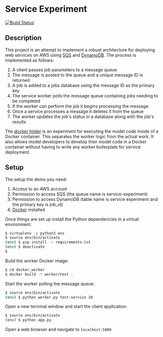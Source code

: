 # Service Experiment
[![Build Status](https://ci.lanlytics.com/arnold/service-experiment.svg?token=RmFwLDimUxzrPXXq8Kti&branch=master)](https://ci.lanlytics.com/arnold/service-experiment)  
## Description
This project is an attempt to implement a robust architecture for deploying web 
services on AWS using [SQS](https://aws.amazon.com/sqs/) and [DynamoDB](https://aws.amazon.com/dynamodb/). 
The process is implemented as follows:

1. A client passes job parameters to a message queue
2. The message is posted to the queue and a unique message ID is returned
3. A job is added to a jobs database using the message ID as the primary key
4. The service worker polls the message queue containing jobs needing to be completed
5. If the worker can perform the job it begins processing the message
6. Once a service processes a message it deletes it from the queue
7. The worker updates the job's status in a database along with the job's results

The [docker folder](./docker_worker/) is an experiment for executing the model code 
inside of a Docker container. This separates the worker logic from the actual work. 
It also allows model developers to develop their model code in a Docker container 
without having to write any worker boilerplate for service deployment.

## Setup
The setup the demo you need:

1. Access to an AWS account
2. Permission to access SQS (the queue name is service-experiment)
3. Permission to access DynamoDB (table name is service experiment and the
   primary key is job_id)
4. [Docker](https://docker.io) installed

Once things are set up install the Python dependencies in a virtual
environment:

```bash
$ virtualenv -p python3 env
$ source env/bin/activate
(env) $ pip install -r requirements.txt
(env) $ deactivate
$
```

Build the worker Docker image:

```bash
$ cd docker_worker
$ docker build -t worker/test .
```

Start the worker polling the message queue:

```bash
$ source env/bin/activate
(env) $ python worker.py test-service 10
```

Open a new terminal window and start the client application:

```bash
$ source env/bin/activate
(env) $ python app.py
```

Open a web browser and navigate to `localhost:5000`
